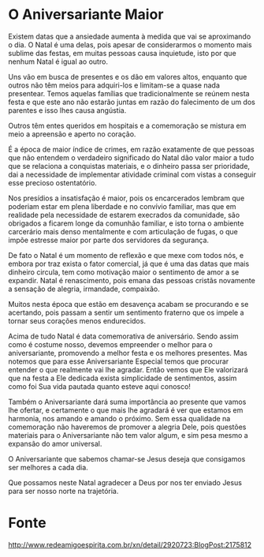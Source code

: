 # O Aniversariante Maior

Existem datas que a ansiedade aumenta à medida que vai se aproximando o dia. O Natal é uma delas, pois apesar de considerarmos o momento mais sublime das festas, em muitas pessoas causa inquietude, isto por que nenhum Natal é igual ao outro.

Uns vão em busca de presentes e os dão em valores altos, enquanto que outros não têm meios para adquiri-los e limitam-se a quase nada presentear. Temos aquelas famílias que tradicionalmente se reúnem nesta festa e que este ano não estarão juntas em razão do falecimento de um dos parentes e isso lhes causa angústia.

Outros têm entes queridos em hospitais e a comemoração se mistura em meio a apreensão e aperto no coração.

É a época de maior índice de crimes, em razão exatamente de que pessoas que não entendem o verdadeiro significado do Natal dão valor maior a tudo que se relaciona a conquistas materiais, e o dinheiro passa ser prioridade, dai a necessidade de implementar atividade criminal com vistas a conseguir esse precioso ostentatório.

Nos presídios a insatisfação é maior, pois os encarcerados lembram que poderiam estar em plena liberdade e no convívio familiar, mas que em realidade pela necessidade de estarem execrados da comunidade, são obrigados a ficarem longe da comunhão familiar, e isto torna o ambiente carcerário mais denso mentalmente e com articulação de fugas, o que impõe estresse maior por parte dos servidores da segurança.

De fato o Natal é um momento de reflexão e que mexe com todos nós, e embora por traz exista o fator comercial, já que é uma das datas que mais dinheiro circula, tem como motivação maior o sentimento de amor a se expandir. Natal é renascimento, pois emana das pessoas cristãs novamente a sensação de alegria, irmandade, compaixão.

Muitos nesta época que estão em desavença acabam se procurando e se acertando, pois passam a sentir um sentimento fraterno que os impele a tornar seus corações menos endurecidos.

Acima de tudo Natal é data comemorativa de aniversário. Sendo assim como é costume nosso, devemos empreender o melhor para o aniversariante, promovendo a melhor festa e os melhores presentes. Mas notemos que para esse Aniversariante Especial temos que procurar entender o que realmente vai lhe agradar. Então vemos que Ele valorizará que na festa a Ele dedicada exista simplicidade de sentimentos, assim como foi Sua vida pautada quanto esteve aqui conosco!

Também o Aniversariante dará suma importância ao presente que vamos lhe ofertar, e certamente o que mais lhe agradará é ver que estamos em harmonia, nos amando e amando o próximo. Sem essa qualidade na comemoração não haveremos de promover a alegria Dele, pois questões materiais para o Aniversariante não tem valor algum, e sim pesa mesmo a expansão do amor universal.

O Aniversariante que sabemos chamar-se Jesus deseja que consigamos ser melhores a cada dia.

Que possamos neste Natal agradecer a Deus por nos ter enviado Jesus para ser nosso norte na trajetória.

# Fonte
http://www.redeamigoespirita.com.br/xn/detail/2920723:BlogPost:2175812
